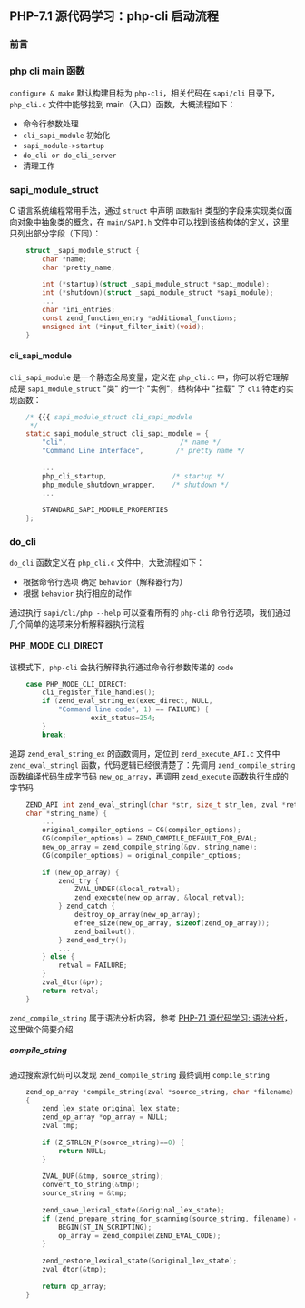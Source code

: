 ## PHP-7.1 源代码学习：php-cli 启动流程

### 前言

### php cli main 函数

`configure & make` 默认构建目标为 `php-cli`，相关代码在 `sapi/cli` 目录下，`php_cli.c` 文件中能够找到 main（入口）函数，大概流程如下：

* 命令行参数处理
* `cli_sapi_module` 初始化
* `sapi_module->startup`
* `do_cli or do_cli_server`
* 清理工作

### sapi_module_struct

C 语言系统编程常用手法，通过 `struct` 中声明 `函数指针` 类型的字段来实现类似面向对象中抽象类的概念，在 `main/SAPI.h` 文件中可以找到该结构体的定义，这里只列出部分字段（下同）：

```c
    struct _sapi_module_struct {
        char *name;
        char *pretty_name;
    
        int (*startup)(struct _sapi_module_struct *sapi_module);
        int (*shutdown)(struct _sapi_module_struct *sapi_module);
        ...
        char *ini_entries;
        const zend_function_entry *additional_functions;
        unsigned int (*input_filter_init)(void);
    }
```

#### cli_sapi_module

`cli_sapi_module` 是一个静态全局变量，定义在 `php_cli.c` 中，你可以将它理解成是 `sapi_module_struct` "类" 的一个 "实例"，结构体中 "挂载" 了 `cli` 特定的实现函数：

```c
    /* {{{ sapi_module_struct cli_sapi_module
     */
    static sapi_module_struct cli_sapi_module = {
        "cli",                            /* name */
        "Command Line Interface",        /* pretty name */
    
        ...
        php_cli_startup,                /* startup */
        php_module_shutdown_wrapper,    /* shutdown */
        ...
    
        STANDARD_SAPI_MODULE_PROPERTIES
    };
```

### do_cli

`do_cli` 函数定义在 `php_cli.c` 文件中，大致流程如下：

* 根据命令行选项 确定 `behavior`（解释器行为）
* 根据 `behavior` 执行相应的动作

通过执行 `sapi/cli/php --help` 可以查看所有的 `php-cli` 命令行选项，我们通过几个简单的选项来分析解释器执行流程

#### PHP_MODE_CLI_DIRECT

该模式下，`php-cli` 会执行解释执行通过命令行参数传递的 `code`

```c
    case PHP_MODE_CLI_DIRECT:
        cli_register_file_handles();
        if (zend_eval_string_ex(exec_direct, NULL,   
            "Command line code", 1) == FAILURE) {
                    exit_status=254;
        }
        break;
```

追踪 `zend_eval_string_ex` 的函数调用，定位到 `zend_execute_API.c` 文件中 `zend_eval_stringl` 函数，代码逻辑已经很清楚了：先调用 `zend_compile_string` 函数编译代码生成字节码 `new_op_array`，再调用 `zend_execute` 函数执行生成的字节码

```c
    ZEND_API int zend_eval_stringl(char *str, size_t str_len, zval *retval_ptr,   
    char *string_name) {
        ...
        original_compiler_options = CG(compiler_options);
        CG(compiler_options) = ZEND_COMPILE_DEFAULT_FOR_EVAL;
        new_op_array = zend_compile_string(&pv, string_name);
        CG(compiler_options) = original_compiler_options;
    
        if (new_op_array) {
            zend_try {
                ZVAL_UNDEF(&local_retval);
                zend_execute(new_op_array, &local_retval);
            } zend_catch {
                destroy_op_array(new_op_array);
                efree_size(new_op_array, sizeof(zend_op_array));
                zend_bailout();
            } zend_end_try();
            ...
        } else {
            retval = FAILURE;
        }
        zval_dtor(&pv);
        return retval;
    }
```

`zend_compile_string` 属于语法分析内容，参考 [PHP-7.1 源代码学习: 语法分析][0]，这里做个简要介绍

##### compile_string

通过搜索源代码可以发现 `zend_compile_string` 最终调用 `compile_string`

```c
    zend_op_array *compile_string(zval *source_string, char *filename)
    {
        zend_lex_state original_lex_state;
        zend_op_array *op_array = NULL;
        zval tmp;
    
        if (Z_STRLEN_P(source_string)==0) {
            return NULL;
        }
    
        ZVAL_DUP(&tmp, source_string);
        convert_to_string(&tmp);
        source_string = &tmp;
    
        zend_save_lexical_state(&original_lex_state);
        if (zend_prepare_string_for_scanning(source_string, filename) == SUCCESS) {
            BEGIN(ST_IN_SCRIPTING);
            op_array = zend_compile(ZEND_EVAL_CODE);
        }
    
        zend_restore_lexical_state(&original_lex_state);
        zval_dtor(&tmp);
    
        return op_array;
    }
```

[0]: https://segmentfault.com/a/1190000008221706